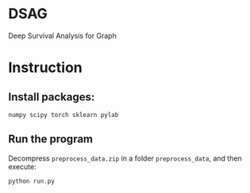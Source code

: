 # DSAG
Deep Survival Analysis for Graph

# Instruction
## Install packages:
```
numpy scipy torch sklearn pylab
```

## Run the program
Decompress `preprocess_data.zip` in a folder `preprocess_data`, and then execute:

```python
python run.py
```
